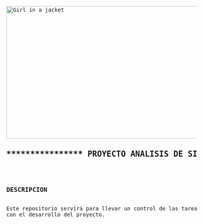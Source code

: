 <!DOCTYPE html>
<html>
<body>
<pre>
<img src="https://www.queestudiar.org/wp-content/uploads/2017/10/software-750x350.jpg" alt="Girl in a jacket" width="750" height="350">
<h2>**************** PROYECTO ANALISIS DE SISTEMAS II ****************</h2>

<h3>DESCRIPCION</h3>
Este repositorio servirá para llevar un control de las tareas que cada integrante del grupo debe realizar para cumplir 
con el desarrollo del proyecto. 






</pre>





</body>
</html>
